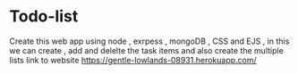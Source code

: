 # Todo-list
Create this web app using node , exrpess , mongoDB , CSS and EJS , in this we can create , add and delelte the task items and also create the multiple lists
link to website
https://gentle-lowlands-08931.herokuapp.com/

